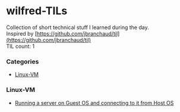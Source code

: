 # wilfred-TILs
Collection of short technical stuff I learned during the day.
<br />
Inspired by [https://github.com/jbranchaud/til](https://github.com/jbranchaud/til)
<br />
TIL count: 1

### Categories
* [Linux-VM](#linux-vm)

### Linux-VM
- [Running a server on Guest OS and connecting to it from Host OS](linux-vim/running-a-server-on-guest-os-and-connecting-to-ot-from-host-os.md)
